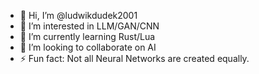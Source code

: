 - 👋 Hi, I’m @ludwikdudek2001
- 👀 I’m interested in LLM/GAN/CNN
- 🌱 I’m currently learning Rust/Lua
- 💞️ I’m looking to collaborate on AI
- ⚡ Fun fact: Not all Neural Networks are created equally.

<!---
ludwikdudek2001/ludwikdudek2001 is a ✨ special ✨ repository because its `README.md` (this file) appears on your GitHub profile.
You can click the Preview link to take a look at your changes.
--->
